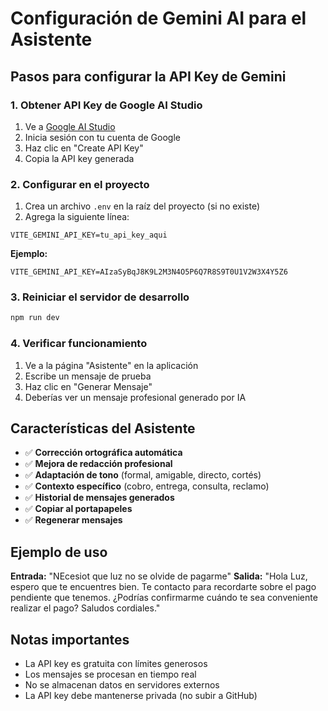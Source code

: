 # Configuración de Gemini AI para el Asistente

## Pasos para configurar la API Key de Gemini

### 1. Obtener API Key de Google AI Studio

1. Ve a [Google AI Studio](https://makersuite.google.com/app/apikey)
2. Inicia sesión con tu cuenta de Google
3. Haz clic en "Create API Key"
4. Copia la API key generada

### 2. Configurar en el proyecto

1. Crea un archivo `.env` en la raíz del proyecto (si no existe)
2. Agrega la siguiente línea:

```env
VITE_GEMINI_API_KEY=tu_api_key_aqui
```

**Ejemplo:**
```env
VITE_GEMINI_API_KEY=AIzaSyBqJ8K9L2M3N4O5P6Q7R8S9T0U1V2W3X4Y5Z6
```

### 3. Reiniciar el servidor de desarrollo

```bash
npm run dev
```

### 4. Verificar funcionamiento

1. Ve a la página "Asistente" en la aplicación
2. Escribe un mensaje de prueba
3. Haz clic en "Generar Mensaje"
4. Deberías ver un mensaje profesional generado por IA

## Características del Asistente

- ✅ **Corrección ortográfica automática**
- ✅ **Mejora de redacción profesional**
- ✅ **Adaptación de tono** (formal, amigable, directo, cortés)
- ✅ **Contexto específico** (cobro, entrega, consulta, reclamo)
- ✅ **Historial de mensajes generados**
- ✅ **Copiar al portapapeles**
- ✅ **Regenerar mensajes**

## Ejemplo de uso

**Entrada:** "NEcesiot que luz no se olvide de pagarme"
**Salida:** "Hola Luz, espero que te encuentres bien. Te contacto para recordarte sobre el pago pendiente que tenemos. ¿Podrías confirmarme cuándo te sea conveniente realizar el pago? Saludos cordiales."

## Notas importantes

- La API key es gratuita con límites generosos
- Los mensajes se procesan en tiempo real
- No se almacenan datos en servidores externos
- La API key debe mantenerse privada (no subir a GitHub)
